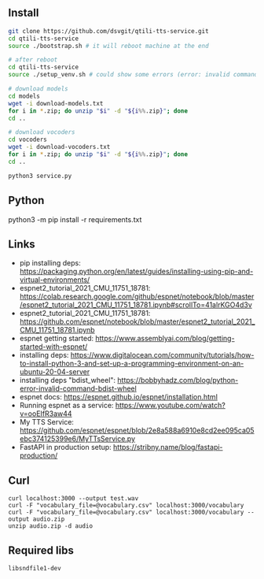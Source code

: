 ## Install

```bash
git clone https://github.com/dsvgit/qtili-tts-service.git
cd qtili-tts-service
source ./bootstrap.sh # it will reboot machine at the end

# after reboot
cd qtili-tts-service
source ./setup_venv.sh # could show some errors (error: invalid command 'bdist_wheel') 

# download models
cd models
wget -i download-models.txt
for i in *.zip; do unzip "$i" -d "${i%%.zip}"; done
cd ..

# download vocoders
cd vocoders
wget -i download-vocoders.txt
for i in *.zip; do unzip "$i" -d "${i%%.zip}"; done
cd ..

python3 service.py

```

## Python

python3 -m pip install -r requirements.txt

## Links

- pip installing deps: https://packaging.python.org/en/latest/guides/installing-using-pip-and-virtual-environments/
- espnet2_tutorial_2021_CMU_11751_18781: https://colab.research.google.com/github/espnet/notebook/blob/master/espnet2_tutorial_2021_CMU_11751_18781.ipynb#scrollTo=41alrKGO4d3v
- espnet2_tutorial_2021_CMU_11751_18781: https://github.com/espnet/notebook/blob/master/espnet2_tutorial_2021_CMU_11751_18781.ipynb
- espnet getting started: https://www.assemblyai.com/blog/getting-started-with-espnet/
- installing deps: https://www.digitalocean.com/community/tutorials/how-to-install-python-3-and-set-up-a-programming-environment-on-an-ubuntu-20-04-server
- installing deps "bdist_wheel": https://bobbyhadz.com/blog/python-error-invalid-command-bdist-wheel
- espnet docs: https://espnet.github.io/espnet/installation.html
- Running espnet as a service: https://www.youtube.com/watch?v=ooEIfR3aw44
- My TTS Service: https://github.com/espnet/espnet/blob/2e8a588a6910e8cd2ee095ca05ebc374125399e6/MyTTsService.py
- FastAPI in production setup: https://stribny.name/blog/fastapi-production/

## Curl
```
curl localhost:3000 --output test.wav
curl -F "vocabulary_file=@vocabulary.csv" localhost:3000/vocabulary
curl -F "vocabulary_file=@vocabulary.csv" localhost:3000/vocabulary --output audio.zip
unzip audio.zip -d audio
```

## Required libs

`libsndfile1-dev`
